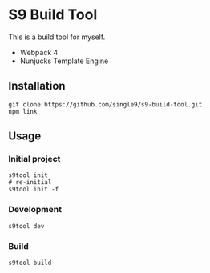 S9 Build Tool
=============

This is a build tool for myself.

- Webpack 4
- Nunjucks Template Engine

Installation
-------------

    git clone https://github.com/single9/s9-build-tool.git
    npm link

Usage
------------

### Initial project

    s9tool init
    # re-initial
    s9tool init -f

### Development

    s9tool dev

### Build

    s9tool build